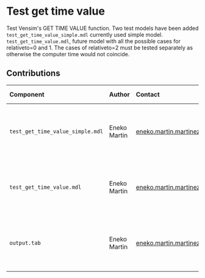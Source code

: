 Test get time value
===================

Test Vensim's GET TIME VALUE function. Two test models have been added `test_get_time_value_simple.mdl` currently used simple model. `test_get_time_value.mdl`, future model with all the possible cases for relativeto=0 and 1. The cases of relativeto=2 must be tested separately as otherwise the computer time would not coincide.

Contributions
-------------

| Component                | Author          | Contact                         | Date    | Software Version                                      |
|:------------------------ |:--------------- |:------------------------------- |:-------- |:---------------------------------------------------- |
| `test_get_time_value_simple.mdl`  | Eneko Martin    | eneko.martin.martinez@gmail.com | 06/03/22 | Vensim DSS for Windows 7.3.4 double precision (x32)  |
| `test_get_time_value.mdl`  | Eneko Martin    | eneko.martin.martinez@gmail.com | 06/03/22 | Vensim DSS for Windows 7.3.4 double precision (x32)  |
| `output.tab `            | Eneko Martin    | eneko.martin.martinez@gmail.com | 06/03/22 | Vensim DSS for Windows 7.3.4 double precision (x32)  |
